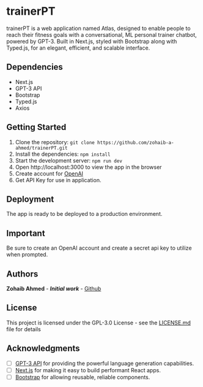 # trainerPT

trainerPT is a web application named Atlas, designed to enable people to reach their fitness goals with a conversational, ML personal trainer chatbot, powered by GPT-3. Built in Next.js, styled with Bootstrap along with Typed.js, for an elegant, efficient, and scalable interface.

## Dependencies

- Next.js
- GPT-3 API
- Bootstrap
- Typed.js
- Axios

## Getting Started

1. Clone the repository: `git clone https://github.com/zohaib-a-ahmed/trainerPT.git`
2. Install the dependencies: `npm install`
3. Start the development server: `npm run dev`
4. Open http://localhost:3000 to view the app in the browser
5. Create account for [OpenAI](https://beta.openai.com/signup)
6. Get API Key for use in application.

## Deployment

The app is ready to be deployed to a production environment.

## Important

Be sure to create an OpenAI account and create a secret api key to utilize when prompted.

## Authors

**Zohaib Ahmed** - **_Initial work_** - [Github](https://github.com/zohaib-a-ahmed/)

## License

This project is licensed under the GPL-3.0 License - see the [LICENSE.md](LICENSE.md) file for details

## Acknowledgments

- [ ] [GPT-3 API](https://openai.com/) for providing the powerful language generation capabilities.
- [ ] [Next.js](https://nextjs.org/) for making it easy to build performant React apps.
- [ ] [Bootstrap](https://react-bootstrap.github.io/) for allowing reusable, reliable components.
